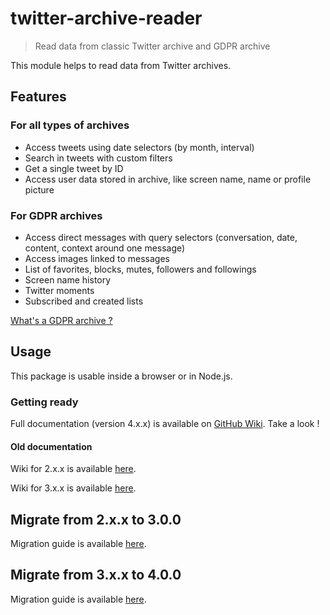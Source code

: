# twitter-archive-reader

> Read data from classic Twitter archive and GDPR archive

This module helps to read data from Twitter archives.

## Features

### For all types of archives

- Access tweets using date selectors (by month, interval)
- Search in tweets with custom filters
- Get a single tweet by ID
- Access user data stored in archive, like screen name, name or profile picture

### For GDPR archives

- Access direct messages with query selectors (conversation, date, content, context around one message)
- Access images linked to messages
- List of favorites, blocks, mutes, followers and followings
- Screen name history
- Twitter moments
- Subscribed and created lists

[What's a GDPR archive ?](https://github.com/alkihis/twitter-archive-reader/wiki#different-kinds-of-archives)

## Usage

This package is usable inside a browser or in Node.js.

### Getting ready

Full documentation (version 4.x.x) is available on [GitHub Wiki](https://github.com/alkihis/twitter-archive-reader/wiki). Take a look !


#### Old documentation

Wiki for 2.x.x is available [here](./wiki_2_00/Home.md).

Wiki for 3.x.x is available [here](./wiki_3_00/Home.md).

## Migrate from 2.x.x to 3.0.0

Migration guide is available [here](https://github.com/alkihis/twitter-archive-reader/wiki/Migrate-to-3.0.0).


## Migrate from 3.x.x to 4.0.0

Migration guide is available [here](https://github.com/alkihis/twitter-archive-reader/wiki/Migrate-to-4.0.0).
